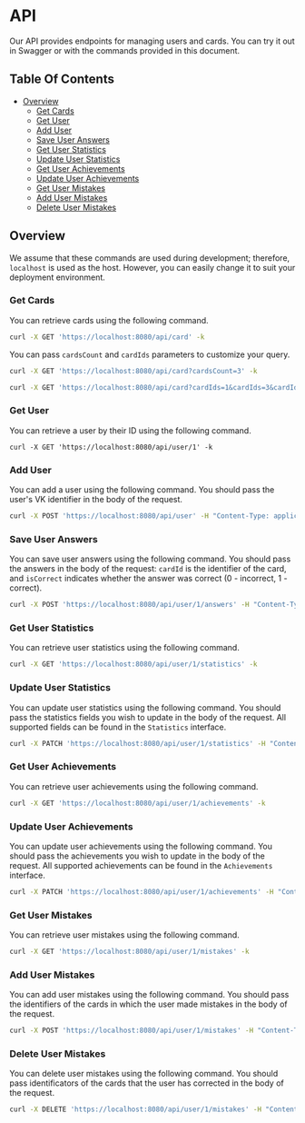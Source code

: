 # API

Our API provides endpoints for managing users and cards. You can try it out in Swagger or with the commands provided in this document.

## Table Of Contents

*    [Overview](#overview)
     *    [Get Cards](#get-cards)
     *    [Get User](#get-user)
     *    [Add User](#add-user)
     *    [Save User Answers](#save-user-answers)
     *    [Get User Statistics](#get-user-statistics)
     *    [Update User Statistics](#update-user-statistics)
     *    [Get User Achievements](#get-user-achievements)
     *    [Update User Achievements](#update-user-achievements)
     *    [Get User Mistakes](#get-user-mistakes)
     *    [Add User Mistakes](#add-user-mistakes)
     *    [Delete User Mistakes](#delete-user-mistakes)

## Overview

We assume that these commands are used during development; therefore, `localhost` is used as the host. However, you can easily change it to suit your deployment environment.

### Get Cards

You can retrieve cards using the following command.

```bash
curl -X GET 'https://localhost:8080/api/card' -k
```

You can pass `cardsCount` and `cardIds` parameters to customize your query.

```bash
curl -X GET 'https://localhost:8080/api/card?cardsCount=3' -k
```

```bash
curl -X GET 'https://localhost:8080/api/card?cardIds=1&cardIds=3&cardIds=5' -k
```

### Get User

You can retrieve a user by their ID using the following command.

```
curl -X GET 'https://localhost:8080/api/user/1' -k
```

### Add User

You can add a user using the following command. You should pass the user's VK identifier in the body of the request.

```bash
curl -X POST 'https://localhost:8080/api/user' -H "Content-Type: application/json" -d '{"id": 1}' -k
```

### Save User Answers

You can save user answers using the following command. You should pass the answers in the body of the request: `cardId` is the identifier of the card, and `isCorrect` indicates whether the answer was correct (0 - incorrect, 1 - correct).

```bash
curl -X POST 'https://localhost:8080/api/user/1/answers' -H "Content-Type: application/json" -d '[{"cardId": 1, "isCorrect": 1}, {"cardId": 3, "isCorrect": 0}, {"cardId": 5, "isCorrect": 1}]' -k
```

### Get User Statistics

You can retrieve user statistics using the following command.

```bash
curl -X GET 'https://localhost:8080/api/user/1/statistics' -k
```

### Update User Statistics

You can update user statistics using the following command. You should pass the statistics fields you wish to update in the body of the request. All supported fields can be found in the `Statistics` interface.

```bash
curl -X PATCH 'https://localhost:8080/api/user/1/statistics' -H "Content-Type: application/json" -d '{"bestSeries": 9, "strikeCounter": 7}' -k
```

### Get User Achievements

You can retrieve user achievements using the following command.

```bash
curl -X GET 'https://localhost:8080/api/user/1/achievements' -k
```

### Update User Achievements

You can update user achievements using the following command. You should pass the achievements you wish to update in the body of the request. All supported achievements can be found in the `Achievements` interface.

```bash
curl -X PATCH 'https://localhost:8080/api/user/1/achievements' -H "Content-Type: application/json" -d '{"veteran": {"currentProgress": 9, "nextLevelProgress": 10, "level": 5, "hasMaxLevel": false}}' -k
```

### Get User Mistakes

You can retrieve user mistakes using the following command.

```bash
curl -X GET 'https://localhost:8080/api/user/1/mistakes' -k
```

### Add User Mistakes

You can add user mistakes using the following command. You should pass the identifiers of the cards in which the user made mistakes in the body of the request.

```bash
curl -X POST 'https://localhost:8080/api/user/1/mistakes' -H "Content-Type: application/json" -d '[1,3,5,6]' -k
```

### Delete User Mistakes

You can delete user mistakes using the following command. You should pass identificators of the cards that the user has corrected in the body of the request.

```bash
curl -X DELETE 'https://localhost:8080/api/user/1/mistakes' -H "Content-Type: application/json" -d '[3,6]' -k
```
